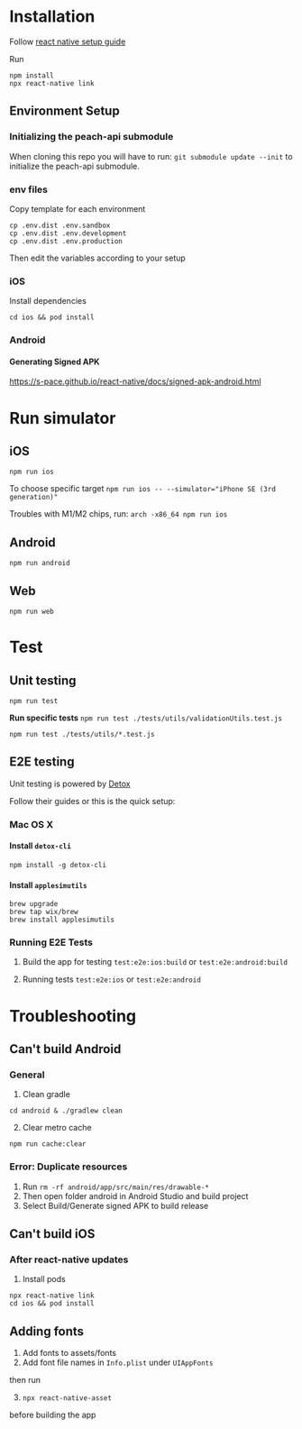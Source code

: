 # Installation

Follow [react native setup guide](https://reactnative.dev/docs/environment-setup)

Run

```
npm install
npx react-native link
```


## Environment Setup

### Initializing the peach-api submodule

When cloning this repo you will have to run: `git submodule update --init` to initialize the peach-api submodule.


### env files

Copy template for each environment

```
cp .env.dist .env.sandbox
cp .env.dist .env.development
cp .env.dist .env.production
```

Then edit the variables according to your setup



### iOS

Install dependencies

`cd ios && pod install`

### Android

#### Generating Signed APK

https://s-pace.github.io/react-native/docs/signed-apk-android.html

# Run simulator

## iOS

`npm run ios`

To choose specific target
`npm run ios -- --simulator="iPhone SE (3rd generation)"`

Troubles with M1/M2 chips, run:
`arch -x86_64 npm run ios`

## Android

`npm run android`

## Web

`npm run web`

# Test

## Unit testing

`npm run test`

**Run specific tests**
`npm run test ./tests/utils/validationUtils.test.js`

`npm run test ./tests/utils/*.test.js`

## E2E testing

Unit testing is powered by [Detox](https://github.com/wix/Detox)

Follow their guides or this is the quick setup:

### Mac OS X

#### Install `detox-cli`

`npm install -g detox-cli`

#### Install `applesimutils`

```
brew upgrade
brew tap wix/brew
brew install applesimutils
```

### Running E2E Tests

1. Build the app for testing
   `test:e2e:ios:build`
   or
   `test:e2e:android:build`

1. Running tests
   `test:e2e:ios`
   or
   `test:e2e:android`

# Troubleshooting

## Can't build Android

### General

1. Clean gradle

`cd android & ./gradlew clean`

2. Clear metro cache

`npm run cache:clear`

### Error: Duplicate resources

1. Run `rm -rf android/app/src/main/res/drawable-*`
2. Then open folder android in Android Studio and build project
3. Select Build/Generate signed APK to build release

## Can't build iOS

### After react-native updates

1. Install pods

```
npx react-native link
cd ios && pod install
```

## Adding fonts

1. Add fonts to assets/fonts
2. Add font file names in `Info.plist` under `UIAppFonts`

then run

3. `npx react-native-asset`

before building the app

